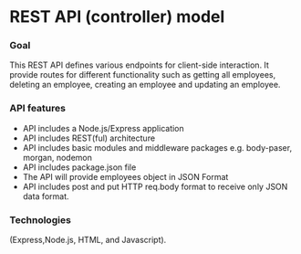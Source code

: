# REST API (controller) model

###  Goal
This REST API defines various endpoints for client-side interaction. It provide routes for different functionality such as getting all employees, deleting an employee, creating an employee and updating an employee.

### API features
<ul>
   <li>API includes a Node.js/Express application</li>
   <li>API includes REST(ful) architecture</li>
   <li>API includes basic modules and middleware packages e.g. body-paser, morgan, nodemon</li>
   <li>API includes package.json file</li>
   <li>The API will provide employees object in JSON Format</li>
   <li>API includes post and put HTTP req.body format to receive only JSON data format.</li>
</ul>

### Technologies 
(Express,Node.js, HTML, and Javascript).
